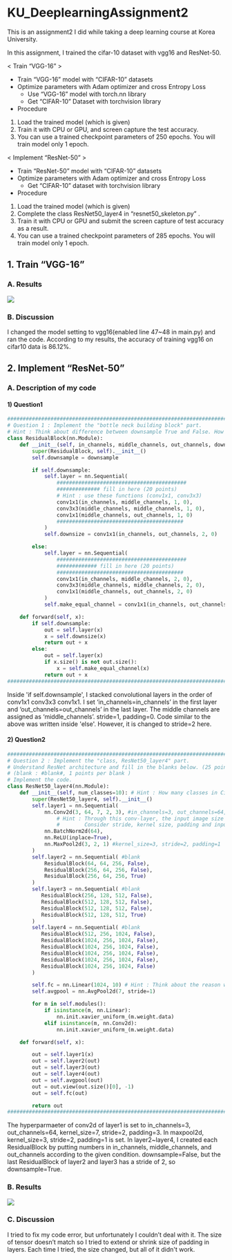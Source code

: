 # KU_DeeplearningAssignment2
This is an assignment2 I did while taking a deep learning course at Korea University.

In this assignment, I trained the cifar-10 dataset with vgg16 and ResNet-50.


< Train “VGG-16” >
* Train “VGG-16” model with “CIFAR-10” datasets
* Optimize parameters with Adam optimizer and cross Entropy Loss
  * Use “VGG-16” model with torch.nn library
  * Get “CIFAR-10” Dataset with torchvision library
* Procedure
1) Load the trained model (which is given)
2) Train it with CPU or GPU, and screen capture the test accuracy.
3) You can use a trained checkpoint parameters of 250 epochs. You will train model only 1 epoch.


< Implement “ResNet-50” >
* Train “ResNet-50” model with “CIFAR-10” datasets
* Optimize parameters with Adam optimizer and cross Entropy Loss
  * Get “CIFAR-10” dataset with torchvision library
* Procedure
1) Load the trained model (which is given)
2) Complete the class ResNet50_layer4 in “resnet50_skeleton.py” .
3) Train it with CPU or GPU and submit the screen capture of test accuracy as a result.
3) You can use a trained checkpoint parameters of 285 epochs. You will train model only 1 epoch.

## 1. Train “VGG-16”
### A. Results
![](https://velog.velcdn.com/images/eojin16/post/3c202802-742f-4984-9a4d-3f8524f7dd5c/image.png)

### B. Discussion
I changed the model setting to vgg16(enabled line 47~48 in main.py) and ran the code. According to my results, the accuracy of training vgg16 on cifar10 data is 86.12%.
## 2. Implement “ResNet-50”
### A. Description of my code
#### 1) Question1 

```python
###########################################################################
# Question 1 : Implement the "bottle neck building block" part.
# Hint : Think about difference between downsample True and False. How we make the difference by code?
class ResidualBlock(nn.Module):
    def __init__(self, in_channels, middle_channels, out_channels, downsample=False):
        super(ResidualBlock, self).__init__()
        self.downsample = downsample

        if self.downsample:
            self.layer = nn.Sequential(
                ##########################################
                ############## fill in here (20 points)
                # Hint : use these functions (conv1x1, conv3x3)
                conv1x1(in_channels, middle_channels, 1, 0),
                conv3x3(middle_channels, middle_channels, 1, 0),
                conv1x1(middle_channels, out_channels, 1, 0)
                #########################################
            )
            self.downsize = conv1x1(in_channels, out_channels, 2, 0)

        else:
            self.layer = nn.Sequential(
                ##########################################
                ############# fill in here (20 points)
                #########################################
                conv1x1(in_channels, middle_channels, 2, 0),
                conv3x3(middle_channels, middle_channels, 2, 0),
                conv1x1(middle_channels, out_channels, 2, 0)
            )
            self.make_equal_channel = conv1x1(in_channels, out_channels, 1, 0)

    def forward(self, x):
        if self.downsample:
            out = self.layer(x)
            x = self.downsize(x)
            return out + x
        else:
            out = self.layer(x)
            if x.size() is not out.size():
                x = self.make_equal_channel(x)
            return out + x
###########################################################################
```

Inside 'if self.downsample', I stacked convolutional layers in the order of conv1x1 conv3x3 conv1x1. I set ‘in_channels=in_channels’ in the first layer and ‘out_channels=out_channels’ in the last layer. The middle channels are assigned as ‘middle_channels’. stride=1, padding=0. Code similar to the above was written inside 'else'. However, it is changed to stride=2 here.

#### 2) Question2

```python
###########################################################################
# Question 2 : Implement the "class, ResNet50_layer4" part.
# Understand ResNet architecture and fill in the blanks below. (25 points)
# (blank : #blank#, 1 points per blank )
# Implement the code.
class ResNet50_layer4(nn.Module):
    def __init__(self, num_classes=10): # Hint : How many classes in Cifar-10 dataset?
        super(ResNet50_layer4, self).__init__()
        self.layer1 = nn.Sequential(
            nn.Conv2d(3, 64, 7, 2, 3), #in_channels=3, out_channels=64, kernel_size=7, stride=2, padding=2 #blank
                # Hint : Through this conv-layer, the input image size is halved.
                #        Consider stride, kernel size, padding and input & output channel sizes.
            nn.BatchNorm2d(64),
            nn.ReLU(inplace=True),
            nn.MaxPool2d(3, 2, 1) #kernel_size=3, stride=2, padding=1  #blank
        )
        self.layer2 = nn.Sequential( #blank
            ResidualBlock(64, 64, 256, False),
            ResidualBlock(256, 64, 256, False),
            ResidualBlock(256, 64, 256, True)
        )
        self.layer3 = nn.Sequential( #blank
           ResidualBlock(256, 128, 512, False),
           ResidualBlock(512, 128, 512, False),
           ResidualBlock(512, 128, 512, False),
           ResidualBlock(512, 128, 512, True)
        )
        self.layer4 = nn.Sequential( #blank
           ResidualBlock(512, 256, 1024, False),
           ResidualBlock(1024, 256, 1024, False),
           ResidualBlock(1024, 256, 1024, False),
           ResidualBlock(1024, 256, 1024, False),
           ResidualBlock(1024, 256, 1024, False),
           ResidualBlock(1024, 256, 1024, False)
        )

        self.fc = nn.Linear(1024, 10) # Hint : Think about the reason why fc layer is needed
        self.avgpool = nn.AvgPool2d(7, stride=1)

        for m in self.modules():
            if isinstance(m, nn.Linear):
                nn.init.xavier_uniform_(m.weight.data)
            elif isinstance(m, nn.Conv2d):
                nn.init.xavier_uniform_(m.weight.data)

    def forward(self, x):

        out = self.layer1(x)
        out = self.layer2(out)
        out = self.layer3(out)
        out = self.layer4(out)
        out = self.avgpool(out)
        out = out.view(out.size()[0], -1)
        out = self.fc(out)

        return out
###########################################################################
```

The hyperparmaeter of conv2d of layer1 is set to in_channels=3, out_channels=64, kernel_size=7, stride=2, padding=3. In maxpool2d, kernel_size=3, stride=2, padding=1 is set. In layer2~layer4, I created each ResidualBlock by putting numbers in in_channels, middle_channels, and out_channels according to the given condition. downsample=False, but the last ResidualBlock of layer2 and layer3 has a stride of 2, so downsample=True.
### B. Results
![](https://velog.velcdn.com/images/eojin16/post/2b28fbb6-e04e-4235-a0c3-45b237c23f7f/image.png)

### C. Discussion
I tried to fix my code error, but unfortunately I couldn’t deal with it. The size of tensor doesn’t match so I tried to extend or shrink size of padding in layers. Each time I tried, the size changed, but all of it didn't work.
